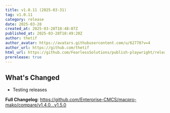 ```yaml
---
title: v1.0.11 (2025-03-31)
tag: v1.0.11
category: release
date: 2025-03-28
created_at: 2025-03-28T18:48:07Z
published_at: 2025-03-28T18:49:20Z
author: thetif
author_avatar: https://avatars.githubusercontent.com/u/62778?v=4
author_url: https://github.com/thetif
html_url: https://github.com/FearlessSolutions/publish-playwright/releases/tag/v1.0.11
prerelease: true
---
```


## What's Changed
* Testing releases

**Full Changelog**: https://github.com/Enterprise-CMCS/macpro-mako/compare/v1.4.0...v1.5.0
